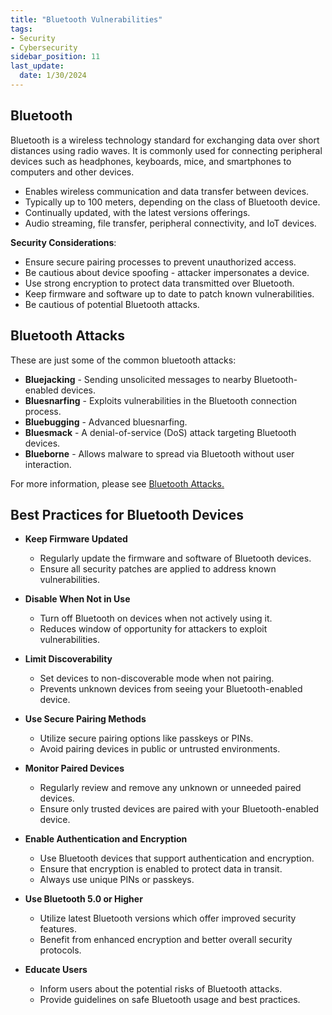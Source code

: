 ```yaml
---
title: "Bluetooth Vulnerabilities"
tags: 
- Security
- Cybersecurity
sidebar_position: 11
last_update:
  date: 1/30/2024
---
```



## Bluetooth

Bluetooth is a wireless technology standard for exchanging data over short distances using radio waves. It is commonly used for connecting peripheral devices such as headphones, keyboards, mice, and smartphones to computers and other devices.

- Enables wireless communication and data transfer between devices.
- Typically up to 100 meters, depending on the class of Bluetooth device.
- Continually updated, with the latest versions offerings. 
- Audio streaming, file transfer, peripheral connectivity, and IoT devices.

**Security Considerations**:

- Ensure secure pairing processes to prevent unauthorized access.
- Be cautious about device spoofing - attacker impersonates a device.
- Use strong encryption to protect data transmitted over Bluetooth.
- Keep firmware and software up to date to patch known vulnerabilities.
- Be cautious of potential Bluetooth attacks.

## Bluetooth Attacks 

These are just some of the common bluetooth attacks:

- **Bluejacking** - Sending unsolicited messages to nearby Bluetooth-enabled devices.
- **Bluesnarfing** - Exploits vulnerabilities in the Bluetooth connection process.
- **Bluebugging** - Advanced bluesnarfing.
- **Bluesmack** - A denial-of-service (DoS) attack targeting Bluetooth devices.
- **Blueborne** - Allows malware to spread via Bluetooth without user interaction.

For more information, please see [Bluetooth Attacks.](/docs/007-Cybersecurity/013-List-of-Attacks/010-Bluetooth-Attacks.md)

## Best Practices for Bluetooth Devices

- **Keep Firmware Updated**

  - Regularly update the firmware and software of Bluetooth devices.
  - Ensure all security patches are applied to address known vulnerabilities.

- **Disable When Not in Use**

  - Turn off Bluetooth on devices when not actively using it.
  - Reduces window of opportunity for attackers to exploit vulnerabilities.

- **Limit Discoverability**

  - Set devices to non-discoverable mode when not pairing.
  - Prevents unknown devices from seeing your Bluetooth-enabled device.

- **Use Secure Pairing Methods**

  - Utilize secure pairing options like passkeys or PINs.
  - Avoid pairing devices in public or untrusted environments.

- **Monitor Paired Devices**

  - Regularly review and remove any unknown or unneeded paired devices.
  - Ensure only trusted devices are paired with your Bluetooth-enabled device.

- **Enable Authentication and Encryption**

  - Use Bluetooth devices that support authentication and encryption.
  - Ensure that encryption is enabled to protect data in transit.
  - Always use unique PINs or passkeys. 

- **Use Bluetooth 5.0 or Higher**

  - Utilize latest Bluetooth versions which offer improved security features.
  - Benefit from enhanced encryption and better overall security protocols.

- **Educate Users**

  - Inform users about the potential risks of Bluetooth attacks.
  - Provide guidelines on safe Bluetooth usage and best practices.

